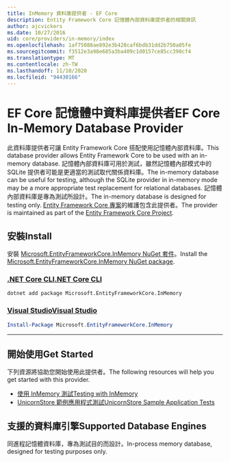 ```yaml
---
title: InMemory 資料庫提供者 - EF Core
description: Entity Framework Core 記憶體內部資料庫提供者的相關資訊
author: ajcvickers
ms.date: 10/27/2016
uid: core/providers/in-memory/index
ms.openlocfilehash: 1af75088ae892e3b428caf6bdb31dd2b750a05fe
ms.sourcegitcommit: f3512e3a98e685a3ba409c1d0157ce85cc390cf4
ms.translationtype: MT
ms.contentlocale: zh-TW
ms.lasthandoff: 11/10/2020
ms.locfileid: "94430166"
---
```

# <a name="ef-core-in-memory-database-provider"></a><span data-ttu-id="731bb-103">EF Core 記憶體中資料庫提供者</span><span class="sxs-lookup"><span data-stu-id="731bb-103">EF Core In-Memory Database Provider</span></span>

<span data-ttu-id="731bb-104">此資料庫提供者可讓 Entity Framework Core 搭配使用記憶體內部資料庫。</span><span class="sxs-lookup"><span data-stu-id="731bb-104">This database provider allows Entity Framework Core to be used with an in-memory database.</span></span> <span data-ttu-id="731bb-105">記憶體內部資料庫可用於測試，雖然記憶體內部模式中的 SQLite 提供者可能是更適當的測試取代關係資料庫。</span><span class="sxs-lookup"><span data-stu-id="731bb-105">The in-memory database can be useful for testing, although the SQLite provider in in-memory mode may be a more appropriate test replacement for relational databases.</span></span> <span data-ttu-id="731bb-106">記憶體內部資料庫是專為測試所設計。</span><span class="sxs-lookup"><span data-stu-id="731bb-106">The in-memory database is designed for testing only.</span></span> <span data-ttu-id="731bb-107">[Entity Framework Core 專案](https://github.com/dotnet/efcore)的維護包含此提供者。</span><span class="sxs-lookup"><span data-stu-id="731bb-107">The provider is maintained as part of the [Entity Framework Core Project](https://github.com/dotnet/efcore).</span></span>

## <a name="install"></a><span data-ttu-id="731bb-108">安裝</span><span class="sxs-lookup"><span data-stu-id="731bb-108">Install</span></span>

<span data-ttu-id="731bb-109">安裝 [Microsoft.EntityFrameworkCore.InMemory NuGet 套件](https://www.nuget.org/packages/Microsoft.EntityFrameworkCore.InMemory/)。</span><span class="sxs-lookup"><span data-stu-id="731bb-109">Install the [Microsoft.EntityFrameworkCore.InMemory NuGet package](https://www.nuget.org/packages/Microsoft.EntityFrameworkCore.InMemory/).</span></span>

### <a name="net-core-cli"></a>[<span data-ttu-id="731bb-110">.NET Core CLI</span><span class="sxs-lookup"><span data-stu-id="731bb-110">.NET Core CLI</span></span>](#tab/dotnet-core-cli)

```dotnetcli
dotnet add package Microsoft.EntityFrameworkCore.InMemory
```

### <a name="visual-studio"></a>[<span data-ttu-id="731bb-111">Visual Studio</span><span class="sxs-lookup"><span data-stu-id="731bb-111">Visual Studio</span></span>](#tab/vs)

```powershell
Install-Package Microsoft.EntityFrameworkCore.InMemory
```

***

## <a name="get-started"></a><span data-ttu-id="731bb-112">開始使用</span><span class="sxs-lookup"><span data-stu-id="731bb-112">Get Started</span></span>

<span data-ttu-id="731bb-113">下列資源將協助您開始使用此提供者。</span><span class="sxs-lookup"><span data-stu-id="731bb-113">The following resources will help you get started with this provider.</span></span>

* [<span data-ttu-id="731bb-114">使用 InMemory 測試</span><span class="sxs-lookup"><span data-stu-id="731bb-114">Testing with InMemory</span></span>](xref:core/testing/in-memory)
* [<span data-ttu-id="731bb-115">UnicornStore 範例應用程式測試</span><span class="sxs-lookup"><span data-stu-id="731bb-115">UnicornStore Sample Application Tests</span></span>](https://github.com/rowanmiller/UnicornStore/blob/master/UnicornStore/src/UnicornStore.Tests/Controllers/ShippingControllerTests.cs)

## <a name="supported-database-engines"></a><span data-ttu-id="731bb-116">支援的資料庫引擎</span><span class="sxs-lookup"><span data-stu-id="731bb-116">Supported Database Engines</span></span>

<span data-ttu-id="731bb-117">同進程記憶體資料庫，專為測試目的而設計。</span><span class="sxs-lookup"><span data-stu-id="731bb-117">In-process memory database, designed for testing purposes only.</span></span>
